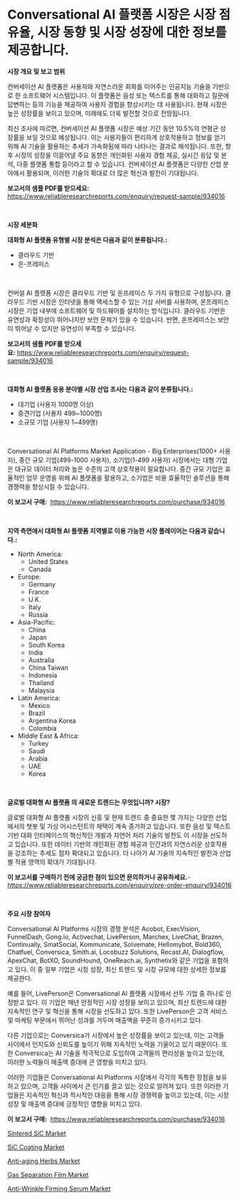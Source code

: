 <p><h1>Conversational AI 플랫폼 시장은 시장 점유율, 시장 동향 및 시장 성장에 대한 정보를 제공합니다.</h1></p><p><strong>시장 개요 및 보고 범위</strong></p>
<p><p>컨버세이션 AI 플랫폼은 사용자와 자연스러운 회화를 이어주는 인공지능 기술을 기반으로 한 소프트웨어 시스템입니다. 이 플랫폼은 음성 또는 텍스트를 통해 대화하고 질문에 답변하는 등의 기능을 제공하여 사용자 경험을 향상시키는 데 사용됩니다. 현재 시장은 높은 성장률을 보이고 있으며, 미래에도 더욱 발전할 것으로 전망됩니다. </p><p>최신 조사에 따르면, 컨버세이션 AI 플랫폼 시장은 예상 기간 동안 10.5%의 연평균 성장률을 보일 것으로 예상됩니다. 이는 사용자들이 편리하게 상호작용하고 정보를 얻기 위해 AI 기술을 활용하는 추세가 가속화됨에 따라 나타나는 결과로 해석됩니다. 또한, 향후 시장의 성장을 이끌어낼 주요 동향은 개인화된 사용자 경험 제공, 실시간 응답 및 분석, 다중 플랫폼 통합 등이라고 할 수 있습니다. 컨버세이션 AI 플랫폼은 다양한 산업 분야에서 활용되며, 이러한 기술의 확대로 더 많은 혁신과 발전이 기대됩니다.</p></p>
<p><strong>보고서의 샘플 PDF를 받으세요:</strong> <a href="https://www.reliableresearchreports.com/enquiry/request-sample/934016">https://www.reliableresearchreports.com/enquiry/request-sample/934016</a></p>
<p>&nbsp;</p>
<p><strong>시장 세분화</strong></p>
<p><strong>대화형 AI 플랫폼 유형별 시장 분석은 다음과 같이 분류됩니다.:</strong></p>
<p><ul><li>클라우드 기반</li><li>온-프레미스</li></ul></p>
<p>&nbsp;</p>
<p><p>컨버설 AI 플랫폼 시장은 클라우드 기반 및 온프레미스 두 가지 유형으로 구성됩니다. 클라우드 기반 시장은 인터넷을 통해 액세스할 수 있는 가상 서버를 사용하며, 온프레미스 시장은 기업 내부에 소프트웨어 및 하드웨어를 설치하는 방식입니다. 클라우드 기반은 유연성과 확장성이 뛰어나지만 보안 문제가 있을 수 있습니다. 반면, 온프레미스는 보안이 뛰어날 수 있지만 유연성이 부족할 수 있습니다.</p></p>
<p><strong>보고서의 샘플 PDF를 받으세요:</strong>&nbsp;<a href="https://www.reliableresearchreports.com/enquiry/request-sample/934016">https://www.reliableresearchreports.com/enquiry/request-sample/934016</a></p>
<p>&nbsp;</p>
<p><strong> 대화형 AI 플랫폼 응용 분야별 시장 산업 조사는 다음과 같이 분류됩니다.:</strong></p>
<p><ul><li>대기업 (사용자 1000명 이상)</li><li>중견기업 (사용자 499~1000명)</li><li>소규모 기업 (사용자 1~499명)</li></ul></p>
<p>&nbsp;</p>
<p><p>Conversational AI Platforms Market Application - Big Enterprises(1000+ 사용자), 중간 규모 기업(499-1000 사용자), 소기업(1-499 사용자) 시장에서는 대형 기업은 대규모 데이터 처리와 높은 수준의 고객 상호작용이 필요합니다. 중간 규모 기업은 효율적인 업무 운영을 위해 AI 플랫폼을 활용하고, 소기업은 비용 효율적인 솔루션을 통해 경쟁력을 향상시킬 수 있습니다.</p></p>
<p><strong>이 보고서 구매:</strong>&nbsp; <a href="https://www.reliableresearchreports.com/purchase/934016">https://www.reliableresearchreports.com/purchase/934016</a></p>
<p>&nbsp;</p>
<p><strong>지역 측면에서 대화형 AI 플랫폼 지역별로 이용 가능한 시장 플레이어는 다음과 같습니다.:</strong></p>
<p><ul>
    <li>
        North America:
        <ul>
            <li>United States</li>
            <li>Canada</li>
        </ul>
    </li>
    <li>
        Europe:
        <ul>
            <li>Germany</li>
            <li>France</li>
            <li>U.K.</li>
            <li>Italy</li>
            <li>Russia</li>
        </ul>
    </li>
    <li>
        Asia-Pacific:
        <ul>
            <li>China</li>
            <li>Japan</li>
            <li>South Korea</li>
            <li>India</li>
            <li>Australia</li>
            <li>China Taiwan</li>
            <li>Indonesia</li>
            <li>Thailand</li>
            <li>Malaysia</li>
        </ul>
    </li>
    <li>
        Latin America:
        <ul>
            <li>Mexico</li>
            <li>Brazil</li>
            <li>Argentina Korea</li>
            <li>Colombia</li>
        </ul>
    </li>
    <li>
        Middle East & Africa:
        <ul>
            <li>Turkey</li>
            <li>Saudi</li>
            <li>Arabia</li>
            <li>UAE</li>
            <li>Korea</li>
        </ul>
    </li>
    </ul></p>
<p>&nbsp;</p>
<p><strong>글로벌 대화형 AI 플랫폼 의 새로운 트렌드는 무엇입니까? 시장?</strong></p>
<p><p>글로벌 대화형 AI 플랫폼 시장의 신흥 및 현재 트렌드 중 중요한 몇 가지는 다양한 산업에서의 챗봇 및 가상 어시스턴트의 채택이 계속 증가하고 있습니다. 또한 음성 및 텍스트 기반 대화 인터페이스의 혁신적인 개발과 자연어 처리 기술의 발전도 이 시장을 선도하고 있습니다. 또한 데이터 기반의 개인화된 경험 제공과 인간과의 자연스러운 상호작용을 강조하는 추세도 점차 확대되고 있습니다. 더 나아가 AI 기술의 지속적인 발전과 산업별 적용 영역의 확대가 기대됩니다.</p></p>
<p><strong>이 보고서를 구매하기 전에 궁금한 점이 있으면 문의하거나 공유하세요.</strong>- <a href="https://www.reliableresearchreports.com/enquiry/pre-order-enquiry/934016">https://www.reliableresearchreports.com/enquiry/pre-order-enquiry/934016</a></p>
<p>&nbsp;</p>
<p><strong>주요 시장 참여자</strong></p>
<p><p>Conversational AI Platforms 시장의 경쟁 분석은 Acobot, ExecVision, FunnelDash, Gong.io, Activechat, LivePerson, Marchex, LiveChat, Brazen, Continually, SmatSocial, Kommunicate, Solvemate, Hellomybot, Bold360, Chatfuel, Conversica, Smith.ai, Locobuzz Solutions, Recast.AI, Dialogflow, ApexChat, BotXO, SoundHound, OneReach.ai, Synthetix와 같은 기업을 포함하고 있다. 이 중 일부 기업은 시장 성장, 최신 트렌드 및 시장 규모에 대한 상세한 정보를 제공한다.</p><p>예를 들어, LivePerson은 Conversational AI 플랫폼 시장에서 선두 기업 중 하나로 인정받고 있다. 이 기업은 매년 안정적인 시장 성장을 보이고 있으며, 최신 트렌드에 대한 지속적인 연구 및 혁신을 통해 시장을 선도하고 있다. 또한 LivePerson은 고객 서비스 및 마케팅 부문에서 뛰어난 성과를 거두며 매출액을 꾸준히 증가시키고 있다.</p><p>다른 기업으로는 Conversica가 시장에서 높은 성장률을 보이고 있는데, 이는 고객들 사이에서 인지도와 신뢰도를 높이기 위해 지속적인 노력을 기울이고 있기 때문이다. 또한 Conversica는 AI 기술을 적극적으로 도입하여 고객들의 편리성을 높이고 있는데, 이러한 노력들이 매출액 증대에 큰 영향을 미치고 있다.</p><p>이러한 기업들은 Conversational AI Platforms 시장에서 각각의 독특한 장점을 보유하고 있으며, 고객들 사이에서 큰 인기를 끌고 있는 것으로 알려져 있다. 또한 이러한 기업들은 지속적인 혁신과 적시적인 대응을 통해 시장 경쟁력을 높이고 있는데, 이는 시장 성장 및 매출액 증대에 긍정적인 영향을 미치고 있다.</p></p>
<p><strong>이 보고서 구매:</strong>&nbsp;&nbsp;<a href="https://www.reliableresearchreports.com/purchase/934016">https://www.reliableresearchreports.com/purchase/934016</a></p>
<p><p><a href="https://view.publitas.com/reportprime-1/sintered-sic-market-furnish-information-about-market-size-market-share-market-dynamics-and-projections-spanning-from-2024-to-2031/">Sintered SiC Market</a></p><p><a href="https://view.publitas.com/reportprime-1/sic-coating-market-size-share-trends-analysis-report-by-material-by-type-by-end-user-by-region-and-segment-forecasts-2024-2031/">SiC Coating Market</a></p><p><a href="https://github.com/globismark/Market-Research-Report-List-2/blob/main/anti-aging-herbs-market.md">Anti-aging Herbs Market</a></p><p><a href="https://unruly-ladybug-44b.notion.site/Gas-Separation-Film-Market-Analysis-and-Market-Size-Global-Industry-Overview-Market-Segmentation-a-2f4b3ee8c2904658866ebec9b3016421">Gas Separation Film Market</a></p><p><a href="https://github.com/bobicer/Market-Research-Report-List-2/blob/main/anti-wrinkle-firming-serum-market.md">Anti-Wrinkle Firming Serum Market</a></p></p>
